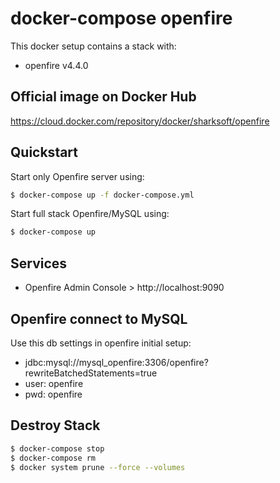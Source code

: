 # docker-compose openfire

This docker setup contains a stack with:
* openfire v4.4.0

## Official image on Docker Hub
https://cloud.docker.com/repository/docker/sharksoft/openfire

## Quickstart
Start only Openfire server using:

```bash
$ docker-compose up -f docker-compose.yml
```

Start full stack Openfire/MySQL using:

```bash
$ docker-compose up
```

## Services
* Openfire Admin Console > http://localhost:9090 

## Openfire connect to MySQL
Use this db settings in openfire initial setup:
* jdbc:mysql://mysql_openfire:3306/openfire?rewriteBatchedStatements=true 
* user: openfire
* pwd: openfire

## Destroy Stack
```bash
$ docker-compose stop
$ docker-compose rm
$ docker system prune --force --volumes
```